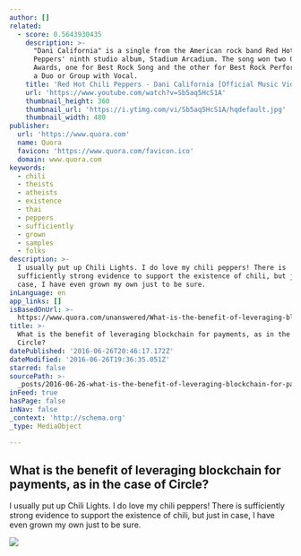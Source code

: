 ```yaml
---
author: []
related:
  - score: 0.5643930435
    description: >-
      "Dani California" is a single from the American rock band Red Hot Chili
      Peppers' ninth studio album, Stadium Arcadium. The song won two Grammy
      Awards, one for Best Rock Song and the other for Best Rock Performance by
      a Duo or Group with Vocal.
    title: 'Red Hot Chili Peppers - Dani California [Official Music Video]'
    url: 'https://www.youtube.com/watch?v=Sb5aq5HcS1A'
    thumbnail_height: 360
    thumbnail_url: 'https://i.ytimg.com/vi/Sb5aq5HcS1A/hqdefault.jpg'
    thumbnail_width: 480
publisher:
  url: 'https://www.quora.com'
  name: Quora
  favicon: 'https://www.quora.com/favicon.ico'
  domain: www.quora.com
keywords:
  - chili
  - theists
  - atheists
  - existence
  - thai
  - peppers
  - sufficiently
  - grown
  - samples
  - folks
description: >-
  I usually put up Chili Lights. I do love my chili peppers! There is
  sufficiently strong evidence to support the existence of chili, but just in
  case, I have even grown my own just to be sure.
inLanguage: en
app_links: []
isBasedOnUrl: >-
  https://www.quora.com/unanswered/What-is-the-benefit-of-leveraging-blockchain-for-payments-as-in-the-case-of-Circle
title: >-
  What is the benefit of leveraging blockchain for payments, as in the case of
  Circle?
datePublished: '2016-06-26T20:46:17.172Z'
dateModified: '2016-06-26T19:36:35.051Z'
starred: false
sourcePath: >-
  _posts/2016-06-26-what-is-the-benefit-of-leveraging-blockchain-for-payments-a.md
inFeed: true
hasPage: false
inNav: false
_context: 'http://schema.org'
_type: MediaObject

---
```

<article style=""><h1>What is the benefit of leveraging blockchain for payments, as in the case of Circle?</h1><p>I usually put up Chili Lights. I do love my chili peppers! There is sufficiently strong evidence to support the existence of chili, but just in case, I have even grown my own just to be sure.</p><img src="https://qsf.ec.quoracdn.net/-images.new_grid.fb_share_default.pnge6dde9cfa6e03c43.png" /></article>